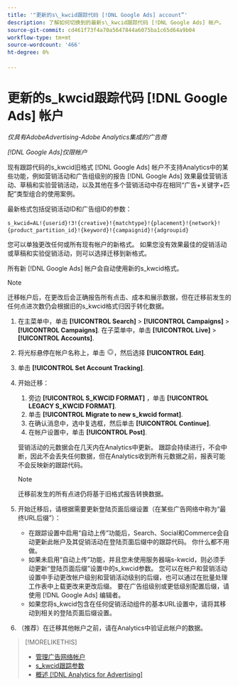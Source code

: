 ```yaml
---
title: '"更新的s\_kwcid跟踪代码 [!DNL Google Ads] account”'
description: 了解如何切换到的最新s\_kwcid跟踪代码 [!DNL Google Ads] 帐户。
source-git-commit: cd461f73f4a70a5647844a6075ba1c65d64a9b04
workflow-type: tm+mt
source-wordcount: '466'
ht-degree: 0%

---
```


# 更新的s\_kwcid跟踪代码 [!DNL Google Ads] 帐户

*仅具有AdobeAdvertising-Adobe Analytics集成的广告商*

*[!DNL Google Ads]仅限帐户*

现有跟踪代码的s\_kwcid旧格式 [!DNL Google Ads] 帐户不支持Analytics中的某些功能，例如营销活动和广告组级别的报告 [!DNL Google Ads] 效果最佳营销活动、草稿和实验营销活动，以及其他在多个营销活动中存在相同“广告+关键字+匹配”类型组合的使用案例。

最新格式包括促销活动ID和广告组ID的参数：

```
s_kwcid=AL!{userid}!3!{creative}!{matchtype}!{placement}!{network}!{product_partition_id}!{keyword}!{campaignid}!{adgroupid}
```

您可以单独更改任何或所有现有帐户的新格式。 如果您没有效果最佳的促销活动或草稿和实验促销活动，则可以选择迁移到新格式。

所有新 [!DNL Google Ads] 帐户会自动使用新的s\_kwcid格式。

>[!NOTE]
>
>迁移帐户后，在更改后会正确报告所有点击、成本和展示数据，但在迁移前发生的任何点进次数仍会根据旧的s\_kwcid格式归因于转化数据。

1. 在主菜单中，单击 **[!UICONTROL Search]** \> **[!UICONTROL Campaigns]** \> **[!UICONTROL Campaigns]**. 在子菜单中，单击 **[!UICONTROL Live]** \> **[!UICONTROL Accounts]**.
1. 将光标悬停在帐户名称上，单击 ![箭头下拉图标](/help/search-social-commerce/assets/arrow-dropdown-menu.png)，然后选择 **[!UICONTROL Edit]**.
1. 单击 **[!UICONTROL Set Account Tracking]**.
1. 开始迁移：

   1. 旁边 **[!UICONTROL S_KWCID FORMAT]** ，单击 **[!UICONTROL LEGACY S_KWCID FORMAT]**.
   1. 单击 **[!UICONTROL Migrate to new s_kwcid format]**.
   1. 在确认消息中，选中复选框，然后单击 **[!UICONTROL Continue]**.
   1. 在帐户设置中，单击 **[!UICONTROL Post]**.

   营销活动的元数据会在几天内在Analytics中更新。 跟踪会持续进行，不会中断，因此不会丢失任何数据，但在Analytics收到所有元数据之前，报表可能不会反映新的跟踪代码。

   >[!NOTE]
   >
   >迁移前发生的所有点进仍将基于旧格式报告转换数据。

1. 开始迁移后，请根据需要更新登陆页面后缀设置（在某些广告网络中称为“最终URL后缀”）：

   * 在跟踪设置中启用“自动上传”功能后，Search、Social和Commerce会自动更新此帐户及其促销活动在登陆页面后缀中的跟踪代码。 你什么都不用做。
   * 如果未启用“自动上传”功能，并且您未使用服务器端s-kwcid，则必须手动更新“登陆页面后缀”设置中的s\_kwcid参数。 您可以在帐户和营销活动设置中手动更改帐户级别和营销活动级别的后缀，也可以通过在批量处理工作表中上载更改来更改后缀。 要在广告组级别或更低级别配置后缀，请使用 [!DNL Google Ads] 编辑者。
   * 如果您将s\_kwcid包含在任何促销活动组件的基本URL设置中，请将其移动到相关的登陆页面后缀设置。

1. （推荐）在迁移其他帐户之前，请在Analytics中验证此帐户的数据。

>[!MORELIKETHIS]
>
>* [管理广告网络帐户](ad-network-account-manage.md)
>* [s_kwcid跟踪参数](/help/search-social-commerce/tracking/skwcid-tracking-parameter.md)
>* [概述 [!DNL Analytics for Advertising]](https://experienceleague.adobe.com/docs/advertising/integrations/home.html)

